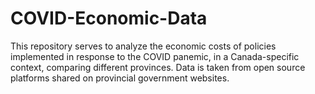 # COVID-Economic-Data

This repository serves to analyze the economic costs of policies implemented in response to the COVID panemic, in a Canada-specific context, comparing different provinces. Data is taken from open source platforms shared on provincial government websites. 

